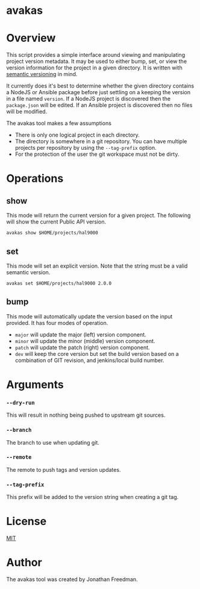 avakas
======

# Overview

This script provides a simple interface around viewing and manipulating project version metadata. It may be used to either bump, set, or view the version information for the project in a given directory. It is written with [semantic versioning](http://semver.org/) in mind.

It currently does it's best to determine whether the given directory contains a NodeJS or Ansible package before just settling on a keeping the version in a file named `version`. If a NodeJS project is discovered then the `package.json` will be edited. If an Ansible project is discovered then no files will be modified.

The avakas tool makes a few assumptions

* There is only one logical project in each directory.
* The directory is somewhere in a git repository. You can have multiple projects per repository by using the `--tag-prefix` option.
* For the protection of the user the git workspace must not be dirty.

# Operations

## show

This mode will return the current version for a given project. The following will show the current Public API version.

```shell
avakas show $HOME/projects/hal9000
```

## set

This mode will set an explicit version. Note that the string must be a valid semantic version.
```shell
avakas set $HOME/projects/hal9000 2.0.0
```

## bump

This mode will automatically update the version based on the input provided. It has four modes of operation.

* `major` will update the major (left) version component.
* `minor` will update the minor (middle) version component.
* `patch` will update the patch (right) version component.
* `dev` will keep the core version but set the build version based on a combination of GIT revision, and jenkins/local build number.

# Arguments

### `--dry-run`

This will result in nothing being pushed to upstream git sources.

### `--branch`

The branch to use when updating git.

### `--remote`

The remote to push tags and version updates.

### `--tag-prefix`

This prefix will be added to the version string when creating a git tag.

# License

[MIT](https://github.com/otakup0pe/avakas/blob/master/LICENSE)

# Author

The avakas tool was created by Jonathan Freedman.

